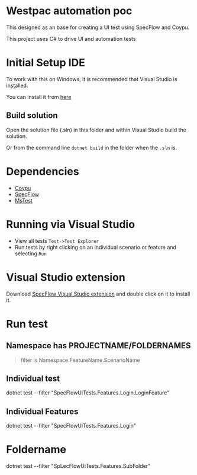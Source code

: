 # Westpac automation poc

This designed as an base for creating a UI test using SpecFlow and Coypu.

This project uses C# to drive UI and automation tests 

# Initial Setup IDE

To work with this on Windows, it is recommended that Visual Studio is installed.

You can install it from [here](https://visualstudio.microsoft.com/downloads/)

## Build solution

Open the solution file (.sln) in this folder and within Visual Studio build the solution.

Or from the command line `dotnet build` in the folder when the `.sln` is.

# Dependencies

* [Coypu](https://github.com/featurist/coypu)
* [SpecFlow](https://specflow.org/)
* [MsTest](https://docs.microsoft.com/en-us/dotnet/core/testing/unit-testing-with-mstest)

# Running via Visual Studio

* View all tests `Test->Test Explorer`
* Run tests by right clicking on an individual scenario or feature and selecting `Run`

# Visual Studio extension

Download [SpecFlow Visual Studio extension](https://marketplace.visualstudio.com/items?itemName=TechTalkSpecFlowTeam.SpecFlowForVisualStudio) 
and double click on it to install it. 

# Run test

## Namespace has PROJECTNAME/FOLDERNAMES

> filter is Namespace.FeatureName.ScenarioName

## Individual test
dotnet test --filter "SpecFlowUiTests.Features.Login.LoginFeature"

## Individual Features
dotnet test --filter "SpecFlowUiTests.Features.Login"

# Foldername
dotnet test --filter "SpLecFlowUiTests.Features.SubFolder"
